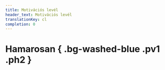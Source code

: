 ```yaml
---
title: Motivációs levél
header_text: Motivációs levél
translationKey: cl
completion: 0
---
```


# Hamarosan { .bg-washed-blue .pv1 .ph2 }
